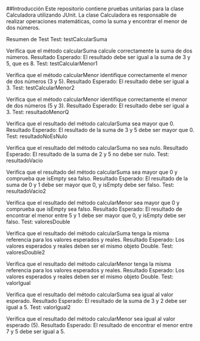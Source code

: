 ##Introducción
Este repositorio contiene pruebas unitarias para la clase Calculadora utilizando JUnit. La clase Calculadora es responsable de realizar operaciones matemáticas, como la suma y encontrar el menor de dos números.

Resumen de Test
Test: testCalcularSuma

Verifica que el método calcularSuma calcule correctamente la suma de dos números.
Resultado Esperado: El resultado debe ser igual a la suma de 3 y 5, que es 8.
Test: testCalcularMenor1

Verifica que el método calcularMenor identifique correctamente el menor de dos números (3 y 5).
Resultado Esperado: El resultado debe ser igual a 3.
Test: testCalcularMenor2

Verifica que el método calcularMenor identifique correctamente el menor de dos números (5 y 3).
Resultado Esperado: El resultado debe ser igual a 3.
Test: resultadoMenorQ

Verifica que el resultado del método calcularSuma sea mayor que 0.
Resultado Esperado: El resultado de la suma de 3 y 5 debe ser mayor que 0.
Test: resultadoNoEsNulo

Verifica que el resultado del método calcularSuma no sea nulo.
Resultado Esperado: El resultado de la suma de 2 y 5 no debe ser nulo.
Test: resultadoVacio

Verifica que el resultado del método calcularSuma sea mayor que 0 y comprueba que isEmpty sea falso.
Resultado Esperado: El resultado de la suma de 0 y 1 debe ser mayor que 0, y isEmpty debe ser falso.
Test: resultadoVacio2

Verifica que el resultado del método calcularMenor sea mayor que 0 y comprueba que isEmpty sea falso.
Resultado Esperado: El resultado de encontrar el menor entre 5 y 1 debe ser mayor que 0, y isEmpty debe ser falso.
Test: valoresDouble

Verifica que el resultado del método calcularSuma tenga la misma referencia para los valores esperados y reales.
Resultado Esperado: Los valores esperados y reales deben ser el mismo objeto Double.
Test: valoresDouble2

Verifica que el resultado del método calcularMenor tenga la misma referencia para los valores esperados y reales.
Resultado Esperado: Los valores esperados y reales deben ser el mismo objeto Double.
Test: valorIgual

Verifica que el resultado del método calcularSuma sea igual al valor esperado.
Resultado Esperado: El resultado de la suma de 3 y 2 debe ser igual a 5.
Test: valorIgual2

Verifica que el resultado del método calcularMenor sea igual al valor esperado (5).
Resultado Esperado: El resultado de encontrar el menor entre 7 y 5 debe ser igual a 5.
